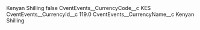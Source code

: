<?xml version="1.0" encoding="UTF-8"?>
<CustomMetadata xmlns="http://soap.sforce.com/2006/04/metadata" xmlns:xsi="http://www.w3.org/2001/XMLSchema-instance" xmlns:xsd="http://www.w3.org/2001/XMLSchema">
    <label>Kenyan Shilling</label>
    <protected>false</protected>
    <values>
        <field>CventEvents__CurrencyCode__c</field>
        <value xsi:type="xsd:string">KES</value>
    </values>
    <values>
        <field>CventEvents__CurrencyId__c</field>
        <value xsi:type="xsd:double">119.0</value>
    </values>
    <values>
        <field>CventEvents__CurrencyName__c</field>
        <value xsi:type="xsd:string">Kenyan Shilling</value>
    </values>
</CustomMetadata>
